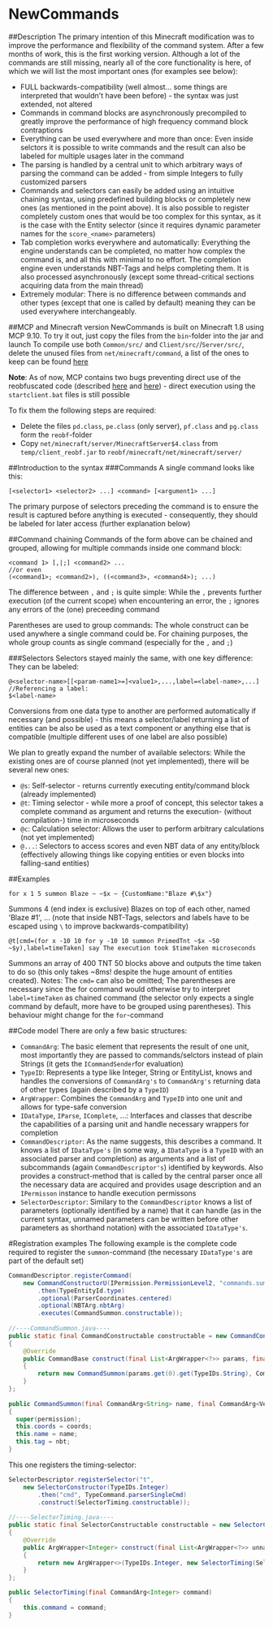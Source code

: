 # NewCommands
##Description
The primary intention of this Minecraft modification was to improve the performance and flexibility of the command system. After a few months of work, this is the first working version. Although a lot of the commands are still missing, nearly all of the core functionality is here, of which we will list the most important ones (for examples see below):
* FULL backwards-compatibility (well almost... some things are interpreted that wouldn't have been before) - the syntax was just extended, not altered
* Commands in command blocks are asynchronously precompiled to greatly improve the performance of high frequency command block contraptions
* Everything can be used everywhere and more than once: Even inside selctors it is possible to write commands and the result can also be labeled for multiple usages later in the command
* The parsing is handled by a central unit to which arbitrary ways of parsing the command can be added - from simple Integers to fully customized parsers
* Commands and selectors can easily be added using an intuitive chaining syntax, using predefined building blocks or completely new ones (as mentioned in the point above). It is also possible to register completely custom ones that would be too complex for this syntax, as it is the case with the Entity selector (since it requires dynamic parameter names for the `score_<name>` parameters)
* Tab completion works everywhere and automatically: Everything the engine understands can be completed, no matter how complex the command is, and all this with minimal to no effort. The completion engine even understands NBT-Tags and helps completing them. It is also processed asynchronously (except some thread-critical sections acquiring data from the main thread)
* Extremely modular: There is no difference between commands and other types (except that one is called by default) meaning they can be used everywhere interchangeably.

##MCP and Minecraft version
NewCommands is built on Minecraft 1.8 using MCP 9.10.
To try it out, just copy the files from the `bin`-folder into the jar and launch
To compile use both `Common/src/` and `Client/src/`/`Server/src/`, delete the unused files from `net/minecraft/command`, a list of the ones to keep can be found [here](https://github.com/Mathe172/NewCommands/blob/master/Classes%20to%20keep.txt)

**Note**: As of now, MCP contains two bugs preventing direct use of the reobfuscated code (described [here](http://www.minecraftforum.net/forums/mapping-and-modding/minecraft-tools/1260561-toolkit-mod-coder-pack-mcp?comment=3271) and [here](http://www.minecraftforum.net/forums/mapping-and-modding/minecraft-tools/1260561-toolkit-mod-coder-pack-mcp?comment=3272)) - direct execution using the `startclient.bat` files is still possible

To fix them the following steps are required:
* Delete the files `pd.class`, `pe.class` (only server), `pf.class` and `pg.class` form the `reobf`-folder
* Copy `net/minecraft/server/MinecraftServer$4.class` from `temp/client_reobf.jar` to `reobf/minecraft/net/minecraft/server/` 

##Introduction to the syntax
###Commands
A single command looks like this:
```
[<selector1> <selector2> ...] <command> [<argument1> ...]
```
The primary purpose of selectors preceding the command is to ensure the result is captured before anything is executed - consequently, they should be labeled for later access (further explanation below)

##Command chaining
Commands of the form above can be chained and grouped, allowing for multiple commands inside one command block:
```
<command 1> [,|;] <command2> ...
//or even
(<command1>; <command2>), ((<command3>, <command4>); ...)
```
The difference between `,` and `;` is quite simple: While the `,` prevents further execution (of the current scope) when encountering an error, the `;` ignores any errors of the (one) preceeding command

Parentheses are used to group commands: The whole construct can be used anywhere a single command could be. For chaining purposes, the whole group counts as single command (especially for the `,` and `;`)

###Selectors
Selectors stayed mainly the same, with one key difference: They can be labeled:
```
@<selector-name>[[<param-name1>=]<value1>,...,label=<label-name>,...]
//Referencing a label:
$<label-name>
```
Conversions from one data type to another are performed automatically if necessary (and possible) - this means a selector/label returning a list of entities can be also be used as a text component or anything else that is compatible (multiple different uses of one label are also possible)

We plan to greatly expand the number of available selectors: While the existing ones are of course planned (not yet implemented), there will be several new ones:
* `@s`: Self-selector - returns currently executing entity/command block (already implemented)
* `@t`: Timing selector - while more a proof of concept, this selector takes a complete command as argument and returns the execution- (without compilation-) time in microseconds
* `@c`: Calculation selector: Allows the user to perform arbitrary calculations (not yet implemented)
* `@...`: Selectors to access scores and even NBT data of any entity/block (effectively allowing things like copying entities or even blocks into falling-sand entities)

##Examples
```
for x 1 5 summon Blaze ~ ~$x ~ {CustomName:"Blaze #\$x"}
```
Summons 4 (end index is exclusive) Blazes on top of each other, named 'Blaze #1', ... (note that inside NBT-Tags, selectors and labels have to be escaped using `\` to improve backwards-compatibility)
```
@t[cmd=(for x -10 10 for y -10 10 summon PrimedTnt ~$x ~50 ~$y),label=timeTaken] say The execution took $timeTaken microseconds
```
Summons an array of 400 TNT 50 blocks above and outputs the time taken to do so (this only takes ~8ms! despite the huge amount of entities created). Notes: The `cmd=` can also be omitted; The parentheses are necessary since the for command would otherwise try to interpret `label=timeTaken` as chained command (the selector only expects a single command by default, more have to be grouped using parentheses). This behaviour might change for the `for`-command

##Code model
There are only a few basic structures:
* `CommandArg`: The basic element that represents the result of one unit, most importantly they are passed to commands/selctors instead of plain Strings (it gets the `ICommandSender`for evaluation)
* `TypeID`: Represents a type like Integer, String or EntityList, knows and handles the conversions of `CommandArg's` to `CommandArg's` returning data of other types (again described by a `TypeID`)
* `ArgWrapper`: Combines the `CommandArg` and `TypeID` into one unit and allows for type-safe conversion
* `IDataType`, `IParse`, `IComplete`, ...: Interfaces and classes that describe the capabilities of a parsing unit and handle necessary wrappers for completion
* `CommandDescriptor`: As the name suggests, this describes a command. It knows a list of `IDataType's` (in some way, a `IDataType` is a `TypeID` with an associated parser and completion) as arguments and a list of subcommands (again `CommandDescriptor's`) identified by keywords. Also provides a construct-method that is called by the central parser once all the necessary data are acquired and provides usage description and an `IPermisson` instance to handle execution permissons
* `SelectorDescriptor`: Similary to the `CommandDescriptor` knows a list of parameters (optionally identified by a name) that it can handle (as in the current syntax, unnamed parameters can be written before other parameters as shorthand notation) with the associated `IDataType's`.

#Registration examples
The following example is the complete code required to register the `summon`-command (the necessary `IDataType's` are part of the default set)
```java
CommandDescriptor.registerCommand(
	new CommandConstructorU(IPermission.PermissionLevel2, "commands.summon.usage", "summon")
		.then(TypeEntityId.type)
		.optional(ParserCoordinates.centered)
		.optional(NBTArg.nbtArg)
		.executes(CommandSummon.constructable));
		
//----CommandSummon.java----
public static final CommandConstructable constructable = new CommandConstructable()
{
	@Override
	public CommandBase construct(final List<ArgWrapper<?>> params, final IPermission permission)
	{
		return new CommandSummon(params.get(0).get(TypeIDs.String), CommandDescriptor.getParam(TypeIDs.Coordinates, 1, params), CommandDescriptor.getParam(TypeIDs.NBTCompound, 2, params), permission);
	}
};
	
public CommandSummon(final CommandArg<String> name, final CommandArg<Vec3> coords, final CommandArg<NBTTagCompound> nbt, final IPermission permission)
{
  super(permission);
  this.coords = coords;
  this.name = name;
  this.tag = nbt;
}
```

This one registers the timing-selector:
```java
SelectorDescriptor.registerSelector("t",
	new SelectorConstructor(TypeIDs.Integer)
		.then("cmd", TypeCommand.parserSingleCmd)
		.construct(SelectorTiming.constructable));
		
//----SelectorTiming.java----
public static final SelectorConstructable constructable = new SelectorConstructable()
{
	@Override
	public ArgWrapper<Integer> construct(final List<ArgWrapper<?>> unnamedParams, final Map<String, ArgWrapper<?>> namedParams) throws SyntaxErrorException
	{
		return new ArgWrapper<>(TypeIDs.Integer, new SelectorTiming(SelectorDescriptor.getRequiredParam(TypeIDs.Integer, 0, "cmd", unnamedParams, namedParams)));
	}
};

public SelectorTiming(final CommandArg<Integer> command)
{
	this.command = command;
}
```
